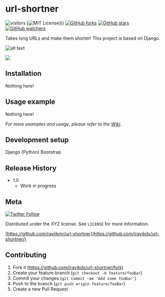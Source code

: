 # url-shortner

![visitors](https://visitor-badge.glitch.me/badge?page_id=iravikds.url-shortner&left_color=green&right_color=red)
[![MIT License](https://img.shields.io/apm/l/atomic-design-ui.svg?)]()
[![GitHub forks](https://img.shields.io/github/forks/iravikds/url-shortner.svg?style=social&label=Fork&maxAge=2592000)](https://GitHub.com/iravikds/url-shortner/network/)
[![GitHub stars](https://img.shields.io/github/stars/iravikds/url-shortner.svg?style=social&label=Star&maxAge=2592000)](https://GitHub.com/iravikds/url-shortner/stargazers/)
[![GitHub watchers](https://img.shields.io/github/watchers/iravikds/url-shortner.svg?style=social&label=Watch&maxAge=2592000)](https://GitHub.com/iravikds/url-shortner/watchers/)

Takes long URLs and make them shorter!
This project is based on Django. 

![alt text](urlsaga.PNG)


![](header.png)

## Installation

Nothing here!

## Usage example

Nothing here!

_For more examples and usage, please refer to the [Wiki][wiki]._

## Development setup

Django (Python)
Bootstrap

## Release History

* 1.0
    * Work in progress

## Meta

[![Twitter Follow](https://img.shields.io/twitter/follow/bstevensondev.svg?style=social)](https://twitter.com/iravikds)  

Distributed under the XYZ license. See ``LICENSE`` for more information.

[https://github.com/raviikmr/url-shortner](https://github.com/iravikds/url-shortner/)

## Contributing

1. Fork it (<https://github.com/iravikds/url-shortner/fork>)
2. Create your feature branch (`git checkout -b feature/fooBar`)
3. Commit your changes (`git commit -am 'Add some fooBar'`)
4. Push to the branch (`git push origin feature/fooBar`)
5. Create a new Pull Request

[wiki]: https://github.com/iravikds/url-shortner/wiki


